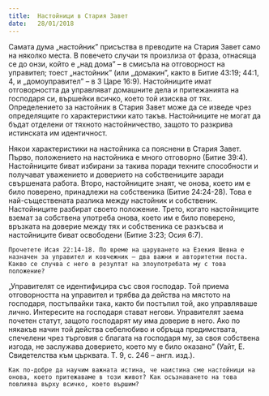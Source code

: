 ```yaml
---
title:  Настойници в Стария Завет
date:   28/01/2018
---
```


Самата дума „настойник” присъства в преводите на Стария Завет само на няколко места. В повечето случаи тя произлиза от фраза, отнасяща се до онзи, който е „над дома” – в смисъла на отговорност на управител; тоест „настойник” (или „домакин”, както в Битие 43:19; 44:1, 4, и „домоуправител” – в 3 Царе 16:9). Настойниците имат отговорността да управляват домашните дела и притежанията на господаря си, вършейки всичко, което той изисква от тях. Определението за настойник в Стария Завет може да се изведе чрез определящите го характеристики като такъв. Настойниците не могат да бъдат отделени от тяхното настойничество, защото то разкрива истинската им идентичност.

Някои характеристики на настойника са пояснени в Стария Завет. Първо, положението на настойника е много отговорно (Битие 39:4). Настойниците биват избирани за такива поради техните способности и получават уважението и доверието на собствениците заради свършената работа. Второ, настойниците знаят, че онова, което им е било поверено, принадлежи на собственика (Битие 24:24-28). Това е най-съществената разлика между настойник и собственик. Настойниците разбират своето положение. Трето, когато настойниците вземат за собствена употреба онова, което им е било поверено, връзката на доверие между тях и собственика се разкъсва и настойниците биват освободени (Битие 3:23; Осия 6:7).

`Прочетете Исая 22:14-18. По време на царуването на Езекия Шевна е назначен за управител и ковчежник – два важни и авторитетни поста. Какво се случва с него в резултат на злоупотребата му с това положение?`

„Управителят се идентифицира със своя господар. Той приема отговорността на управител и трябва да действа на мястото на господаря, постъпвайки така, както би постъпил той, ако управляваше лично. Интересите на господаря стават негови. Управителят заема почетен статут, защото господарят му има доверие в него. Ако по някакъв начин той действа себелюбиво и обръща предимствата, спечелени чрез търговия с благата на господаря му, за своя собствена изгода, не заслужава доверието, което му е било оказано” (Уайт, Е. Свидетелства към църквата. Т. 9, с. 246 – англ. изд.).

`Как по-добре да научим важната истина, че наистина сме настойници на онова, което притежаваме в този живот? Как осъзнаването на това повлиява върху всичко, което вършим?`